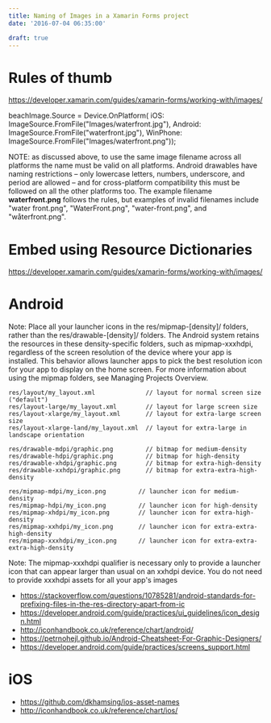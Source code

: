 ```yaml
---
title: Naming of Images in a Xamarin Forms project
date: '2016-07-04 06:35:00'

draft: true
---
```

# Rules of thumb

https://developer.xamarin.com/guides/xamarin-forms/working-with/images/

beachImage.Source =  Device.OnPlatform(
            iOS: ImageSource.FromFile("Images/waterfront.jpg"),
            Android:  ImageSource.FromFile("waterfront.jpg"),
            WinPhone: ImageSource.FromFile("Images/waterfront.png"));

NOTE: as discussed above, to use the same image filename across all platforms the name must be valid on all platforms. Android drawables have naming restrictions – only lowercase letters, numbers, underscore, and period are allowed – and for cross-platform compatibility this must be followed on all the other platforms too. The example filename **waterfront.png** follows the rules, but examples of invalid filenames include "water front.png", "WaterFront.png", "water-front.png", and "wåterfront.png". 

# Embed using Resource Dictionaries
https://developer.xamarin.com/guides/xamarin-forms/working-with/images/


# Android

Note: Place all your launcher icons in the res/mipmap-[density]/ folders, rather than the res/drawable-[density]/ folders. The Android system retains the resources in these density-specific folders, such as mipmap-xxxhdpi, regardless of the screen resolution of the device where your app is installed. This behavior allows launcher apps to pick the best resolution icon for your app to display on the home screen. For more information about using the mipmap folders, see Managing Projects Overview.



```
res/layout/my_layout.xml              // layout for normal screen size ("default")
res/layout-large/my_layout.xml        // layout for large screen size
res/layout-xlarge/my_layout.xml       // layout for extra-large screen size
res/layout-xlarge-land/my_layout.xml  // layout for extra-large in landscape orientation

res/drawable-mdpi/graphic.png         // bitmap for medium-density
res/drawable-hdpi/graphic.png         // bitmap for high-density
res/drawable-xhdpi/graphic.png        // bitmap for extra-high-density
res/drawable-xxhdpi/graphic.png       // bitmap for extra-extra-high-density

res/mipmap-mdpi/my_icon.png         // launcher icon for medium-density
res/mipmap-hdpi/my_icon.png         // launcher icon for high-density
res/mipmap-xhdpi/my_icon.png        // launcher icon for extra-high-density
res/mipmap-xxhdpi/my_icon.png       // launcher icon for extra-extra-high-density
res/mipmap-xxxhdpi/my_icon.png      // launcher icon for extra-extra-extra-high-density
```

Note: The mipmap-xxxhdpi qualifier is necessary only to provide a launcher icon that can appear larger than usual on an xxhdpi device. You do not need to provide xxxhdpi assets for all your app's images

* https://stackoverflow.com/questions/10785281/android-standards-for-prefixing-files-in-the-res-directory-apart-from-ic
* https://developer.android.com/guide/practices/ui_guidelines/icon_design.html
* http://iconhandbook.co.uk/reference/chart/android/
* https://petrnohejl.github.io/Android-Cheatsheet-For-Graphic-Designers/
* https://developer.android.com/guide/practices/screens_support.html

# iOS
* https://github.com/dkhamsing/ios-asset-names
* http://iconhandbook.co.uk/reference/chart/ios/